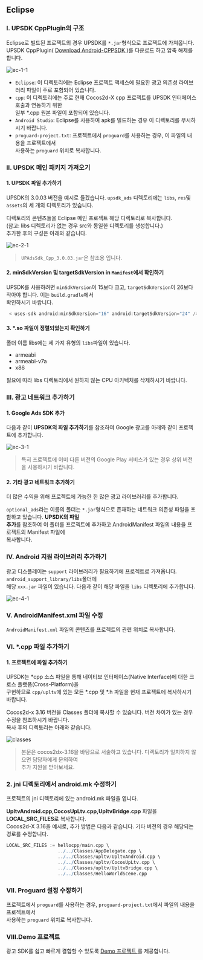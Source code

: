 
## Eclipse

### I. UPSDK CppPlugin의 구조
Eclipse로 빌드된 프로젝트의 경우 UPSDK를 `*.jar`형식으로 프로젝트에 가져옵니다. UPSDK CppPlugin( [Download Android-CPPSDK ](https://upsdk-korean.readthedocs.io/ko/master/Cocos2d-X_Cpp/cpp03_7_sample_demo.html))를 다운로드 하고 압축 해제를 합니다.

![ec-1-1](http://docc.upltv.com/uploads/201805/5afd3722e5ab6_5afd3722.png "ec-1-1")


- `Eclipse`: 이 디렉토리에는 Eclipse 프로젝트 액세스에 필요한 광고 의존성 라이브러리 파일이 주로 포함되어 있습니다.
- `cpp`: 이 디렉토리에는 주로 현재 Cocos2d-X cpp 프로젝트를 UPSDK 인터페이스 호출과 연동하기 위한 <br />
일부 *.cpp 원본 파일이 포함되어 있습니다.
- `Android Studio`: Eclipse를 사용하여 apk를 빌드하는 경우 이 디렉토리를 무시하시기 바랍니다.
- `proguard-project.txt`: 프로젝트에서 `proguard`를 사용하는 경우, 이 파일의 내용을 프로젝트에서 <br />
사용하는 `proguard` 위치로 복사합니다.

### II. UPSDK 메인 패키지 가져오기

#### 1. UPSDK 파일 추가하기
UPSDK의 3.0.03 버전을 예시로 들겠습니다. `upsdk_ads` 디렉토리에는 `libs`, `res`및 `assets`의 세 개의 디렉토리가 있습니다.

디렉토리의 콘텐츠들을 Eclipse 메인 프로젝트 해당 디렉토리로 복사합니다. <br />
(참고:  libs 디렉토리가 없는 경우 src와 동일한 디렉토리를 생성합니다.) <br />
추가한 후의 구성은 아래와 같습니다.

![ec-2-1](http://docc.upltv.com/uploads/201805/5afd39e93c234_5afd39e9.png "ec-2-1")

> `UPAdsSdk_Cpp_3.0.03.jar`은 참조용 입니다.


#### 2. minSdkVersion 및 targetSdkVersion in `Manifest`에서 확인하기

UPSDK를 사용하려면 `minSdkVersion`이 15보다 크고, `targetSdkVersion`이 26보다 작아야 합니다. 이는 `build.gradle`에서 <br />
확인하시기 바랍니다.

```groovy
 < uses-sdk android:minSdkVersion="16" android:targetSdkVersion="24" />
```
#### 3. *.so 파일이 정렬되었는지 확인하기

폴더 이름 libs에는 세 가지 유형의 `libs`파일이 있습니다.

- armeabi
- armeabi-v7a
- x86

필요에 따라 libs 디렉토리에서 원하지 않는 CPU 아키텍처를 삭제하시기 바랍니다.

### III. 광고 네트워크 추가하기
#### 1. Google Ads SDK 추가

다음과 같이 **UPSDK의 파일 추가하기**를 참조하여 Google 광고를 아래와 같이 프로젝트에 추가합니다.

![ec-3-1](http://docc.upltv.com/uploads/201805/5afd45a3b7d61_5afd45a3.png "ec-3-1")

> 특히 프로젝트에 이미 다른 버전의 Google Play 서비스가 있는 경우 상위 버전을 사용하시기 바랍니다.

#### 2. 기타 광고 네트워크 추가하기

더 많은 수익을 위해 프로젝트에 가능한 한 많은 광고 라이브러리를 추가합니다.

`optional_ads`라는 이름의 폴더는 `*.jar`형식으로 존재하는 네트워크 의존성 파일을 포함하고 있습니다. **UPSDK의 파일 <br />
추가**를 참조하여 이 폴더를 프로젝트에 추가하고 AndroidManifest 파일의 내용을 프로젝트의 Manifest 파일에 <br />
복사합니다.

### IV. Android 지원 라이브러리 추가하기

광고 디스플레이는 `support` 라이브러리가 필요하기에 프로젝트로 가져옵니다. `android_support_library/libs`폴더에 <br />
해당 `xxx.jar` 파일이 있습니다. 다음과 같이 해당 파일을 `libs` 디렉토리에 추가합니다.

![ec-4-1](http://docc.upltv.com/uploads/201805/5afd4483c57c1_5afd4483.png "ec-4-1")


### V. AndroidManifest.xml 파일 수정
`AndroidManifest.xml` 파일의 콘텐츠를 프로젝트의 관련 위치로 복사합니다.


### Ⅵ. *.cpp 파일 추가하기


#### 1. 프로젝트에 파일 추가하기

UPSDK는 *cpp 소스 파일을 통해 네이티브 인터페이스(Native Interface)에 대한 크로스 플랫폼(Cross-Platform)을 <br />
구현하므로 `cpp/upltv`에 있는 모든 *.cpp 및 *.h 파일을 현재 프로젝트에 복사하시기 바랍니다.

Cocos2d-x 3.16 버전을 Classes 폴더에 복사할 수 있습니다. 버전 차이가 있는 경우 수정을 참조하시기 바랍니다. <br />
복사 후의 디렉토리는 아래와 같습니다.

![classes](http://docc.upltv.com/uploads/201804/5acac9170fddc_5acac917.png "classes")

>본문은 cocos2dx-3.16을 바탕으로 서술하고 있습니다. 디렉토리가 일치하지 않으면 담당자에게 문의하여 <br />
추가 지원을 받아보세요.

### 2. jni 디렉토리에서 android.mk 수정하기

프로젝트의 jni 디렉토리에 있는 android.mk 파일을 엽니다.

**UpltvAndroid.cpp,CocosUpLtv.cpp,UpltvBridge.cpp** 파일을 **LOCAL_SRC_FILES**로 복사합니다. <br />
Cocos2d-X 3.16을 예시로, 추가 방법은 다음과 같습니다. 기타 버전의 경우 해당되는 경로를 수정합니다.

```groovy
LOCAL_SRC_FILES := hellocpp/main.cpp \
                   ../../Classes/AppDelegate.cpp \
                   ../../Classes/upltv/UpltvAndroid.cpp \
                   ../../Classes/upltv/CocosUpLtv.cpp \
                   ../../Classes/upltv/UpltvBridge.cpp \
                   ../../Classes/HelloWorldScene.cpp
```

### Ⅶ. Proguard 설정 수정하기

프로젝트에서 `proguard`를 사용하는 경우, `proguard-project.txt`에서 파일의 내용을 프로젝트에서 <br />
사용하는 `proguard` 위치로 복사합니다.

### Ⅷ.Demo 프로젝트
광고 SDK를 쉽고 빠르게 결합할 수 있도록 [Demo 프로젝트 ](https://github.com/AvidlyGit/AdSdkDemo-Studio "Demo project")를 제공합니다.
